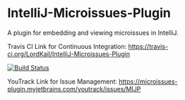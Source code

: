 # IntelliJ-Microissues-Plugin
A plugin for embedding and viewing microissues in IntelliJ.

Travis CI Link for Continuous Integration:
https://travis-ci.org/LordKail/IntelliJ-Microissues-Plugin

[![Build Status](https://travis-ci.org/LordKail/IntelliJ-Microissues-Plugin.svg?branch=master)](https://travis-ci.org/LordKail/IntelliJ-Microissues-Plugin)

YouTrack Link for Issue Management:
https://microissues-plugin.myjetbrains.com/youtrack/issues/MIJP
